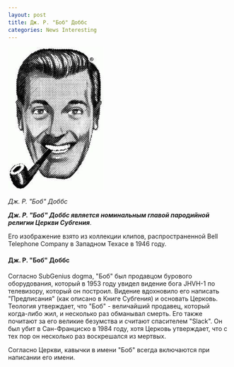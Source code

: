 ```yaml
---
layout: post
title: Дж. Р. "Боб" Доббс
categories: News Interesting
---
```


![](/image/Bobdobbs.jpg)

*Дж. Р. "Боб" Доббс*

 ***Дж. Р. "Боб" Доббс является номинальным главой пародийной религии Церкви Субгения***.
 
Его 
 изображение взято из коллекции клипов, распространенной Bell Telephone Company в Западном Техасе в 1946 году.


#### Дж. Р. "Боб" Доббс

 Согласно SubGenius dogma, "Боб" был продавцом бурового оборудования, который в 1953 году увидел 
  видение бога JHVH-1 по телевизору, который он построил. Видение вдохновило его написать 
  "Предписания" (как описано в Книге Субгения) и основать Церковь. Теология утверждает, что 
  "Боб" - величайший продавец, который когда-либо жил, и несколько раз обманывал смерть. Его 
  также почитают за его великие безумства и считают спасителем "Slack". Он был убит в 
 Сан-Франциско в 1984 году, хотя Церковь утверждает, что с тех пор он несколько раз воскрешался из мертвых.

Согласно Церкви, кавычки в имени "Боб" всегда включаются при написании его имени.